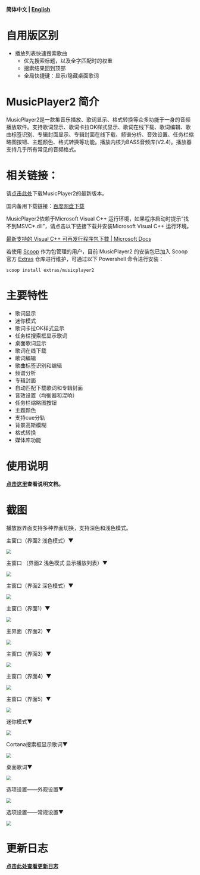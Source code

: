 **简体中文 | [English](https://github.com/zhongyang219/MusicPlayer2/blob/master/README_en-us.md)**

# 自用版区别

- 播放列表快速搜索歌曲
  - 优先搜索标题，以及全字匹配时的权重
  - 搜索结果回到顶部
  - 全局快捷键：显示/隐藏桌面歌词

# MusicPlayer2 简介

MusicPlayer2是一款集音乐播放、歌词显示、格式转换等众多功能于一身的音频播放软件。支持歌词显示、歌词卡拉OK样式显示、歌词在线下载、歌词编辑、歌曲标签识别、专辑封面显示、专辑封面在线下载、频谱分析、音效设置、任务栏缩略图按钮、主题颜色、格式转换等功能。播放内核为BASS音频库(V2.4)。播放器支持几乎所有常见的音频格式。

# 相关链接：

请[点击此处](https://github.com/zhongyang219/MusicPlayer2/releases)下载MusicPlayer2的最新版本。

国内备用下载链接：[百度网盘下载](https://pan.baidu.com/s/1i5QNwFF)

MusicPlayer2依赖于Microsoft Visual C++ 运行环境，如果程序启动时提示“找不到MSVC\*.dll”，请点击以下链接下载并安装Microsoft Visual C++ 运行环境。

[最新支持的 Visual C++ 可再发行程序包下载 | Microsoft Docs](https://docs.microsoft.com/zh-CN/cpp/windows/latest-supported-vc-redist?view=msvc-170)

若使用 [Scoop](https://github.com/ScoopInstaller/Scoop) 作为包管理的用户，目前 MusicPlayer2 的安装包已加入 Scoop 官方 [Extras](https://github.com/ScoopInstaller/Extras) 仓库进行维护，可通过以下 Powershell 命令进行安装：

```pwsh
scoop install extras/musicplayer2
```

# 主要特性

* 歌词显示
* 迷你模式
* 歌词卡拉OK样式显示
* 任务栏搜索框显示歌词
* 桌面歌词显示
* 歌词在线下载
* 歌词编辑
* 歌曲标签识别和编辑
* 频谱分析
* 专辑封面
* 自动匹配下载歌词和专辑封面
* 音效设置（均衡器和混响）
* 任务栏缩略图按钮
* 主题颜色
* 支持cue分轨
* 背景高斯模糊
* 格式转换
* 媒体库功能

# 使用说明

**[点击这里](https://github.com/zhongyang219/MusicPlayer2/wiki)查看说明文档。**

# 截图

播放器界面支持多种界面切换，支持深色和浅色模式。

主窗口（界面2 浅色模式）▼

<img src="Screenshots/Main_window.png" style="zoom:80%;" />

主窗口 （界面2 浅色模式 显示播放列表）▼

<img src="Screenshots/main_window_with_playlist.png" style="zoom:80%;" />

主窗口（界面2 深色模式）▼

<img src="Screenshots/Main_window2.png" style="zoom:80%;" />

主窗口（界面1）▼

<img src="Screenshots/main_window_ui1.png" style="zoom:80%;" />

主界面（界面2）▼

<img src="Screenshots/main_window_ui2.png" style="zoom:80%;" />

主窗口（界面3）▼

<img src="Screenshots/main_window_ui3.png" style="zoom:80%;" />

主窗口（界面4）▼

<img src="Screenshots/main_window_ui4.png" style="zoom:80%;" />

主窗口（界面5）▼

<img src="Screenshots/main_window_ui5.png" style="zoom:80%;" />

迷你模式▼

<img src="Screenshots/Mini_mode.png" style="zoom:80%;" />

Cortana搜索框显示歌词▼

<img src="Screenshots/Cortana_lyric.png" style="zoom:80%;" />

桌面歌词▼

<img src="Screenshots/desktop_lyric.jpg" style="zoom:80%;" />

选项设置——外观设置▼

<img src="Screenshots/options.png" style="zoom:80%;" />

选项设置——常规设置▼

<img src="Screenshots/options2.png" style="zoom:80%;" />

# 更新日志

**[点击此处查看更新日志](https://github.com/zhongyang219/MusicPlayer2/blob/master/Documents/update_log.md)**
